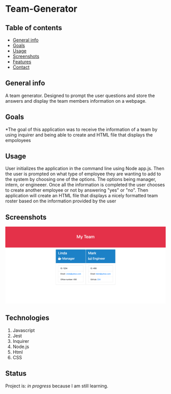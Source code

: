# Team-Generator

## Table of contents
* [General info](#general-info)
* [Goals](#goals)
* [Usage](#usage)
* [Screenshots](#screenshots)
* [Features](#features)
* [Contact](#contact)

## General info
A team generator. Designed to prompt the user questions and store the answers and display the team members information on a webpage. 

## Goals
*The goal of this application was to receive the information of a team by using inquirer and being able to create and HTML file that displays the empoloyees


## Usage
User initializes the application in the command line using Node app.js. Then the user is prompted on what type of employee they are wanting to add to the system by choosing one of the options. The options being manager, intern, or engineeer.
Once all the information is completed the user chooses to create another employee or not by answering "yes" or "no".
Then application will create an HTML file that displays a nicely formatted team roster based on the information provided by the user




## Screenshots
![Example screenshot](Assets/Team.png)


## Technologies
1. Javascript
2. Jest
3. Inquirer
4. Node.js
5. Html
6. CSS

## Status
Project is: _in progress_ because I am still learning.

